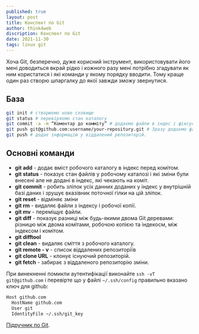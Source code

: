 ```yaml
---
published: true
layout: post
title: Конспект по Git
author: think4web
discription: Конспект по Git
date: 2021-11-30
tags: linux git
---
```



Хоча Git, безперечно, дуже корисний інструмент, використовувати його мені доводиться вкрай рідко і кожного разу мені потрібно згадувати як ним користатися і які команди у якому порядку вводити. Тому краще один раз створю шпаргалку до якої завжди зможу звернутися.

## База

```bash
git init # створюємо нове сховище
git status # перевіряємо стан каталогу
git commit -a -m “Коментар до комміту” # додаємо файли в індес і фіксуємо зміни
git push git@github.com:username/your-repositury.git # Зразу додаємо файли у віддалений репозиторій
git push # додає інформацію у віддалений репозиторій.
```

## Основні команди

- **git add** - додає вміст робочого каталогу в індекс перед комітом. 
- **git status** - показує стан файлів у робочому каталозі і які зміни були внесені але не додані в індекс, які чекають на коміт.
- **git commit** - робить зліпок усіх данних доданих у індекс у внутрішній базі даних і зрушує вказівник поточної гілки на цій зліпок.
- **git reset** - відміняє зміни 
- **git rm** - видаляє файли з індексу і робочої копії.
- **git mv** - переміщує файли.
- **git diff** - показує разниці між будь-якими двома Git деревами: різницю між двома комітами, робочою копією та індекосм, між індексом і комітом.
- **git difftool**
- **git clean** - видаляє сміття з робочого каталогу.
- **git remote - v** - список віддалених репозиторіїв
- **git clone URL** - клонує існуючий репозиторій.
- **git fetch** - забирає з віддаленого репозиторію зміни.

При винекненні помикли аутентифікації виконайте `ssh -vT git@github.com` і перевірте що у файлі `~/.ssh/config` правильно вказано ключ для github:
```bash
Host github.com
  HostName github.com
  User git
  IdentityFile ~/.ssh/git_key
```
 
 [Підручник по Git](https://git-scm.com/book/uk/v2).
